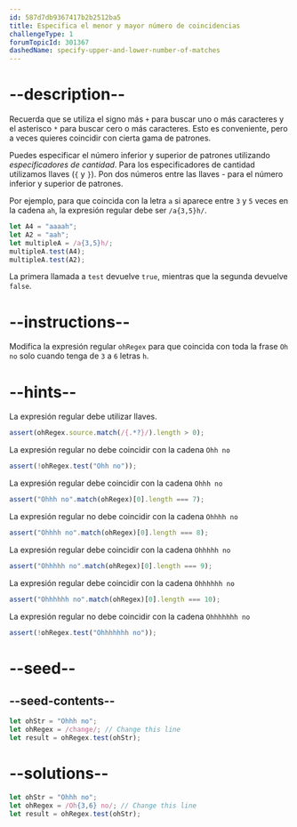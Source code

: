 ```yaml
---
id: 587d7db9367417b2b2512ba5
title: Especifica el menor y mayor número de coincidencias
challengeType: 1
forumTopicId: 301367
dashedName: specify-upper-and-lower-number-of-matches
---
```


# --description--

Recuerda que se utiliza el signo más `+` para buscar uno o más caracteres y el asterisco `*` para buscar cero o más caracteres. Esto es conveniente, pero a veces quieres coincidir con cierta gama de patrones.

Puedes especificar el número inferior y superior de patrones utilizando <dfn>especificadores de cantidad</dfn>. Para los especificadores de cantidad utilizamos llaves (`{` y `}`). Pon dos números entre las llaves - para el número inferior y superior de patrones.

Por ejemplo, para que coincida con la letra `a` si aparece entre `3` y `5` veces en la cadena `ah`, la expresión regular debe ser `/a{3,5}h/`.

```js
let A4 = "aaaah";
let A2 = "aah";
let multipleA = /a{3,5}h/;
multipleA.test(A4);
multipleA.test(A2);
```

La primera llamada a `test` devuelve `true`, mientras que la segunda devuelve `false`.

# --instructions--

Modifica la expresión regular `ohRegex` para que coincida con toda la frase `Oh no` solo cuando tenga de `3` a `6` letras `h`.

# --hints--

La expresión regular debe utilizar llaves.

```js
assert(ohRegex.source.match(/{.*?}/).length > 0);
```

La expresión regular no debe coincidir con la cadena `Ohh no`

```js
assert(!ohRegex.test("Ohh no"));
```

La expresión regular debe coincidir con la cadena `Ohhh no`

```js
assert("Ohhh no".match(ohRegex)[0].length === 7);
```

La expresión regular no debe coincidir con la cadena `Ohhhh no`

```js
assert("Ohhhh no".match(ohRegex)[0].length === 8);
```

La expresión regular debe coincidir con la cadena `Ohhhhh no`

```js
assert("Ohhhhh no".match(ohRegex)[0].length === 9);
```

La expresión regular debe coincidir con la cadena `Ohhhhhh no`

```js
assert("Ohhhhhh no".match(ohRegex)[0].length === 10);
```

La expresión regular no debe coincidir con la cadena `Ohhhhhhh no`

```js
assert(!ohRegex.test("Ohhhhhhh no"));
```

# --seed--

## --seed-contents--

```js
let ohStr = "Ohhh no";
let ohRegex = /change/; // Change this line
let result = ohRegex.test(ohStr);
```

# --solutions--

```js
let ohStr = "Ohhh no";
let ohRegex = /Oh{3,6} no/; // Change this line
let result = ohRegex.test(ohStr);
```
